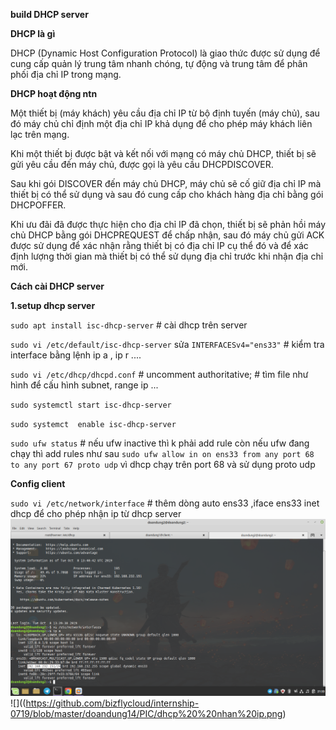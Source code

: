 **build DHCP server**

**DHCP là gì**

DHCP (Dynamic Host Configuration Protocol)  là giao thức được sử dụng để cung cấp quản lý trung tâm nhanh chóng, tự động và trung tâm để phân phối địa chỉ IP trong mạng.

**DHCP hoạt động ntn**

Một thiết bị (máy khách) yêu cầu địa chỉ IP từ bộ định tuyến (máy chủ), sau đó máy chủ chỉ định một địa chỉ IP khả dụng để cho phép máy khách liên lạc trên mạng.

Khi một thiết bị được bật và kết nối với mạng có máy chủ DHCP, thiết bị sẽ gửi yêu cầu đến máy chủ, được gọi là yêu cầu DHCPDISCOVER.

Sau khi gói DISCOVER đến máy chủ DHCP, máy chủ sẽ cố giữ địa chỉ IP mà thiết bị có thể sử dụng và sau đó cung cấp cho khách hàng địa chỉ bằng gói DHCPOFFER.

Khi ưu đãi đã được thực hiện cho địa chỉ IP đã chọn, thiết bị sẽ phản hồi máy chủ DHCP bằng gói DHCPREQUEST để chấp nhận, sau đó máy chủ gửi ACK được sử dụng để xác nhận rằng thiết bị có địa chỉ IP cụ thể đó và để xác định lượng thời gian mà thiết bị có thể sử dụng địa chỉ trước khi nhận địa chỉ mới.

**Cách cài DHCP server**

**1.setup dhcp server**

`sudo apt install isc-dhcp-server` # cài dhcp trên server

`sudo vi /etc/default/isc-dhcp-server` sửa `INTERFACESv4="ens33"` # kiểm tra interface bằng lệnh ip a , ip r ....

`sudo vi /etc/dhcp/dhcpd.conf` # uncomment authoritative; # tìm file như hình để cấu hình subnet, range ip ...

`sudo systemctl start isc-dhcp-server` 

`sudo systemct  enable isc-dhcp-server` 

`sudo ufw status` # nếu ufw inactive thì k phải add rule còn nếu ufw đang chạy thì add rules như sau  `sudo ufw allow in on ens33 from any port 68 to any port 67 proto udp` vì dhcp chạy trên port 68 và sử dụng proto udp

**Config client**

`sudo vi /etc/network/interface` # thêm dòng auto ens33 ,iface ens33 inet dhcp để cho phép nhận ip từ dhcp server 
![](https://github.com/bizflycloud/internship-0719/blob/master/doandung14/PIC/151.png) 
![]((https://github.com/bizflycloud/internship-0719/blob/master/doandung14/PIC/dhcp%20%20nhan%20ip.png)

